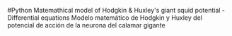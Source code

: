 #Python Matemathical model of Hodgkin & Huxley's giant squid potential - Differential equations
Modelo matemático de Hodgkin y Huxley del potencial de acción de la neurona del calamar gigante
